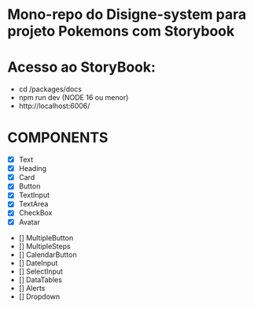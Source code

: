 # Mono-repo do Disigne-system para projeto Pokemons com Storybook
# Acesso ao StoryBook:
- cd /packages/docs
- npm run dev (NODE 16 ou menor)
- http://localhost:6006/

# COMPONENTS

- [x] Text
- [x] Heading
- [x] Card
- [x] Button
- [x] TextInput
- [x] TextArea
- [x] CheckBox
- [x] Avatar
- [] MultipleButton
- [] MultipleSteps
- [] CalendarButton
- [] DateInput
- [] SelectInput
- [] DataTables
- [] Alerts
- [] Dropdown
  